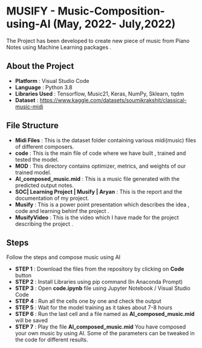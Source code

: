 # MUSIFY - Music-Composition-using-AI (May, 2022- July,2022)
The Project has been developed to create new piece of music from Piano Notes using Machine Learning packages .

## About the Project

* **Platform** : Visual Studio Code 
* **Language** : Python 3.8
* **Libraries Used** : Tensorflow, Music21, Keras, NumPy, Sklearn, tqdm
* **Dataset** : https://www.kaggle.com/datasets/soumikrakshit/classical-music-midi

## File Structure
* **Midi Files** : This is the dataset folder containing various midi(music) files of different composers.
* **code** : This is the main file of code where we have built , trained and tested the model.
* **MOD** : This directory contains optimizer, metrics, and weights of our trained model.
* **AI_composed_music.mid** : This is a music file generated with the predicted output notes.
* **SOC| Learning Project | Musify | Aryan** : This is the report and the documentation of my project.
* **Musify** : This is a power point presentation which describes the idea , code and learning behinf the project .
* **MusifyVideo** : This is the video which I have made for the project describing the project .

## Steps
Follow the steps and compose music using AI

* **STEP 1** : Download the files from the repository by clicking on **Code** button
* **STEP 2** : Install Libraries using pip command (In Anaconda Prompt)
* **STEP 3** : Open **code.ipynb** file using Jupyter Notebook / Visual Studio Code
* **STEP 4** : Run all the cells one by one and check the output
* **STEP 5** : Wait for the model training as it takes about 7-8 hours
* **STEP 6** : Run the last cell and a file named as **AI_composed_music.mid** will be saved
* **STEP 7** : Play the file **AI_composed_music.mid**
You have composed your own music by using AI. Some of the parameters can be tweaked in the code for different results.